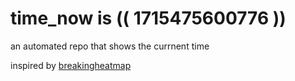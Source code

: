 # time_now is (( 1715475600776 ))

an automated repo that shows the currnent time

inspired by [breakingheatmap](https://github.com/breakingheatmap/breakingheatmap)